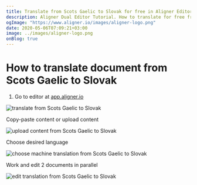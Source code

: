 ```yaml
---
title: Translate from Scots Gaelic to Slovak for free in Aligner Editor
description: Aligner Dual Editor Tutorial. How to translate for free from Scots Gaelic to Slovak. Aligner is multilingual document management platform. 
ogImage: "https://www.aligner.io/images/aligner-logo.png"
date: 2020-05-06T07:09:21+03:00
image: ../images/aligner-logo.png
onBlog: true
---
```


# How to translate document from Scots Gaelic to Slovak

1. Go to editor at [app.aligner.io](https://app.aligner.io "Aligner App web page")

![translate from Scots Gaelic to Slovak](../aligner-blank-editor.png "translate from Scots Gaelic to Slovak")

Copy-paste content or upload content

![upload content from Scots Gaelic to Slovak](../aligner-uploaded-document.png "upload content from Scots Gaelic to Slovak")

Choose desired language

![choose machine translation from Scots Gaelic to Slovak](../aligner-language-dropdown.png "choose machine translation from Scots Gaelic to Slovak")

Work and edit 2 documents in parallel

![edit translation from Scots Gaelic to Slovak](../aligner-double-sitded-editor.png "edit translation from Scots Gaelic to Slovak")

